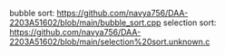 bubble sort: https://github.com/navya756/DAA-2203A51602/blob/main/bubble_sort.cpp
selection sort: https://github.com/navya756/DAA-2203A51602/blob/main/selection%20sort.unknown.c

